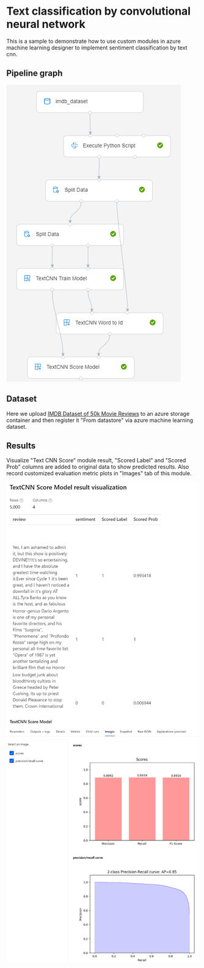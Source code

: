 Text classification by convolutional neural network
=========================================
This is a sample to demonstrate how to use custom modules in azure machine learning designer to implement sentiment classification by text cnn.

Pipeline graph
-----------------------------
![Pipeline graph](./text_cnn_pipeline.png)

Dataset
-----------------------------
Here we upload [IMDB Dataset of 50k Movie Reviews](https://www.kaggle.com/lakshmi25npathi/imdb-dataset-of-50k-movie-reviews) to an azure storage container and then register it "From datastore" via azure machine learning dataset.

Results
-----------------------------
Visualize  "Text CNN Score" module result, "Scored Label" and "Scored Prob" columns are added to original data to show predicted results. Also record customized evaluation metric plots in "Images" tab of this module.

![Visualize](./text_cnn_score_result_visualization.png)
![Visualize](./text_cnn_score_metric_plot.png)
